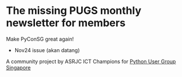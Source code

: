 # The missing PUGS monthly newsletter for members
Make PyConSG great again!

- Nov24 issue (akan datang)

A community project by ASRJC ICT Champions for [Python User Group Singapore](https://www.pugs.org.sg)
